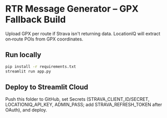 # RTR Message Generator – GPX Fallback Build

Upload GPX per route if Strava isn't returning data. LocationIQ will extract on‑route POIs from GPX coordinates.

## Run locally
```bash
pip install -r requirements.txt
streamlit run app.py
```

## Deploy to Streamlit Cloud
Push this folder to GitHub, set Secrets (STRAVA_CLIENT_ID/SECRET, LOCATIONIQ_API_KEY, ADMIN_PASS; add STRAVA_REFRESH_TOKEN after OAuth), and deploy.
